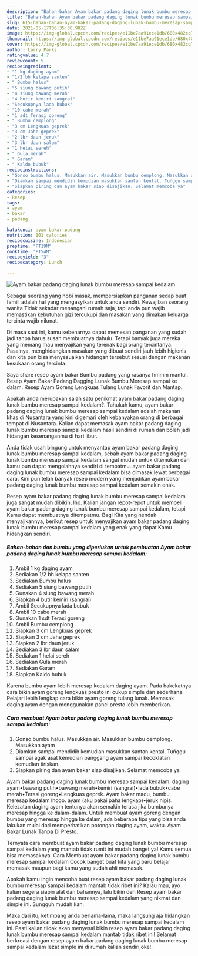 ```yaml
---
description: "Bahan-bahan Ayam bakar padang daging lunak bumbu meresap sampai kedalam yang enak Untuk Jualan"
title: "Bahan-bahan Ayam bakar padang daging lunak bumbu meresap sampai kedalam yang enak Untuk Jualan"
slug: 615-bahan-bahan-ayam-bakar-padang-daging-lunak-bumbu-meresap-sampai-kedalam-yang-enak-untuk-jualan
date: 2021-05-17T06:35:38.982Z
image: https://img-global.cpcdn.com/recipes/e11be7aa91ece1db/680x482cq70/ayam-bakar-padang-daging-lunak-bumbu-meresap-sampai-kedalam-foto-resep-utama.jpg
thumbnail: https://img-global.cpcdn.com/recipes/e11be7aa91ece1db/680x482cq70/ayam-bakar-padang-daging-lunak-bumbu-meresap-sampai-kedalam-foto-resep-utama.jpg
cover: https://img-global.cpcdn.com/recipes/e11be7aa91ece1db/680x482cq70/ayam-bakar-padang-daging-lunak-bumbu-meresap-sampai-kedalam-foto-resep-utama.jpg
author: Larry Parks
ratingvalue: 4.7
reviewcount: 5
recipeingredient:
- "1 kg daging ayam"
- "1/2 bh kelapa santen"
- " Bumbu halus"
- "5 siung bawang putih"
- "4 siung bawang merah"
- "4 butir kemiri sangrai"
- "Secukupnya lada bubuk"
- "10 cabe merah"
- "1 sdt Terasi goreng"
- " Bumbu cemplong"
- "3 cm Lengkuas geprek"
- "3 cm Jahe geprek"
- "2 lbr daun jeruk"
- "3 lbr daun salam"
- "1 helai sereh"
- " Gula merah"
- " Garam"
- " Kaldo bubuk"
recipeinstructions:
- "Gonso bumbu halus. Masukkan air. Masukkan bumbu cemplong. Masukkan ayam"
- "Diamkan sampai mendidih kemudian masukkan santan kental. Tuñggu sampai agak asat kemudian panggang ayam sampai kecoklatan kemudian tiriskan."
- "Siapkan piring dan ayam bakar siap disajikan. Selamat memcoba ya"
categories:
- Resep
tags:
- ayam
- bakar
- padang

katakunci: ayam bakar padang 
nutrition: 101 calories
recipecuisine: Indonesian
preptime: "PT19M"
cooktime: "PT54M"
recipeyield: "3"
recipecategory: Lunch

---
```



![Ayam bakar padang daging lunak bumbu meresap sampai kedalam](https://img-global.cpcdn.com/recipes/e11be7aa91ece1db/680x482cq70/ayam-bakar-padang-daging-lunak-bumbu-meresap-sampai-kedalam-foto-resep-utama.jpg)

Sebagai seorang yang hobi masak, mempersiapkan panganan sedap buat famili adalah hal yang mengasyikan untuk anda sendiri. Kewajiban seorang  wanita Tidak sekadar menangani rumah saja, tapi anda pun wajib memastikan kebutuhan gizi tercukupi dan masakan yang dimakan keluarga tercinta wajib nikmat.

Di masa  saat ini, kamu sebenarnya dapat memesan panganan yang sudah jadi tanpa harus susah membuatnya dahulu. Tetapi banyak juga mereka yang memang mau menyajikan yang terenak bagi orang tercintanya. Pasalnya, menghidangkan masakan yang dibuat sendiri jauh lebih higienis dan kita pun bisa menyesuaikan hidangan tersebut sesuai dengan makanan kesukaan orang tercinta. 

Saya share resep ayam bakar Bumbu padang yang rasanya hmmm mantul. Resep Ayam Bakar Padang Dagging Lunak Bumbu Meresap sampai ke dalam. Resep Ayam Goreng Lengkuas Tulang Lunak Favorit dan Mantap.

Apakah anda merupakan salah satu penikmat ayam bakar padang daging lunak bumbu meresap sampai kedalam?. Tahukah kamu, ayam bakar padang daging lunak bumbu meresap sampai kedalam adalah makanan khas di Nusantara yang kini digemari oleh kebanyakan orang di berbagai tempat di Nusantara. Kalian dapat memasak ayam bakar padang daging lunak bumbu meresap sampai kedalam hasil sendiri di rumah dan boleh jadi hidangan kesenanganmu di hari libur.

Anda tidak usah bingung untuk menyantap ayam bakar padang daging lunak bumbu meresap sampai kedalam, sebab ayam bakar padang daging lunak bumbu meresap sampai kedalam sangat mudah untuk ditemukan dan kamu pun dapat mengolahnya sendiri di tempatmu. ayam bakar padang daging lunak bumbu meresap sampai kedalam bisa dimasak lewat berbagai cara. Kini pun telah banyak resep modern yang menjadikan ayam bakar padang daging lunak bumbu meresap sampai kedalam semakin enak.

Resep ayam bakar padang daging lunak bumbu meresap sampai kedalam juga sangat mudah dibikin, lho. Kalian jangan repot-repot untuk membeli ayam bakar padang daging lunak bumbu meresap sampai kedalam, tetapi Kamu dapat membuatnya ditempatmu. Bagi Kita yang hendak menyajikannya, berikut resep untuk menyajikan ayam bakar padang daging lunak bumbu meresap sampai kedalam yang enak yang dapat Kamu hidangkan sendiri.

<!--inarticleads1-->

##### Bahan-bahan dan bumbu yang diperlukan untuk pembuatan Ayam bakar padang daging lunak bumbu meresap sampai kedalam:

1. Ambil 1 kg daging ayam
1. Sediakan 1/2 bh kelapa santen
1. Sediakan  Bumbu halus
1. Sediakan 5 siung bawang putih
1. Gunakan 4 siung bawang merah
1. Siapkan 4 butir kemiri (sangrai)
1. Ambil Secukupnya lada bubuk
1. Ambil 10 cabe merah
1. Gunakan 1 sdt Terasi goreng
1. Ambil  Bumbu cemplong
1. Siapkan 3 cm Lengkuas geprek
1. Siapkan 3 cm Jahe geprek
1. Siapkan 2 lbr daun jeruk
1. Sediakan 3 lbr daun salam
1. Sediakan 1 helai sereh
1. Sediakan  Gula merah
1. Sediakan  Garam
1. Siapkan  Kaldo bubuk


Karena bumbu ayam lebih meresap kedalam daging ayam. Pada hakekatnya cara bikin ayam goreng lengkuas presto ini cukup simple dan sederhana. Pelajari lebih lengkap cara bikin ayam goreng tulang lunak. Memasak daging ayam dengan menggunakan panci presto lebih memberikan. 

<!--inarticleads2-->

##### Cara membuat Ayam bakar padang daging lunak bumbu meresap sampai kedalam:

1. Gonso bumbu halus. Masukkan air. Masukkan bumbu cemplong. Masukkan ayam
1. Diamkan sampai mendidih kemudian masukkan santan kental. Tuñggu sampai agak asat kemudian panggang ayam sampai kecoklatan kemudian tiriskan.
1. Siapkan piring dan ayam bakar siap disajikan. Selamat memcoba ya


Ayam bakar padang daging lunak bumbu meresap sampai kedalam. daging ayam•bawang putih•bawang merah•kemiri (sangrai)•lada bubuk•cabe merah•Terasi goreng•Lengkuas geprek. Ayam bakar madu, bumbu meresap kedalam lhooo. ayam (aku pakai paha lengkap)•jeruk nipis. Kelezatan daging ayam tentunya akan semakin terasa jika bumbunya meresap hingga ke dalam-dalam. Untuk membuat ayam goreng dengan bumbu yang meresap hingga ke dalam, ada beberapa tips yang bisa anda lakukan mulai dari memperhatikan potongan daging ayam, waktu. Ayam Bakar Lunak Tanpa Di Presto. 

Ternyata cara membuat ayam bakar padang daging lunak bumbu meresap sampai kedalam yang mantab tidak rumit ini mudah banget ya! Kamu semua bisa memasaknya. Cara Membuat ayam bakar padang daging lunak bumbu meresap sampai kedalam Cocok banget buat kita yang baru belajar memasak maupun bagi kamu yang sudah ahli memasak.

Apakah kamu ingin mencoba buat resep ayam bakar padang daging lunak bumbu meresap sampai kedalam mantab tidak ribet ini? Kalau mau, ayo kalian segera siapin alat dan bahannya, lalu bikin deh Resep ayam bakar padang daging lunak bumbu meresap sampai kedalam yang nikmat dan simple ini. Sungguh mudah kan. 

Maka dari itu, ketimbang anda berlama-lama, maka langsung aja hidangkan resep ayam bakar padang daging lunak bumbu meresap sampai kedalam ini. Pasti kalian tiidak akan menyesal bikin resep ayam bakar padang daging lunak bumbu meresap sampai kedalam mantab tidak ribet ini! Selamat berkreasi dengan resep ayam bakar padang daging lunak bumbu meresap sampai kedalam lezat simple ini di rumah kalian sendiri,oke!.

